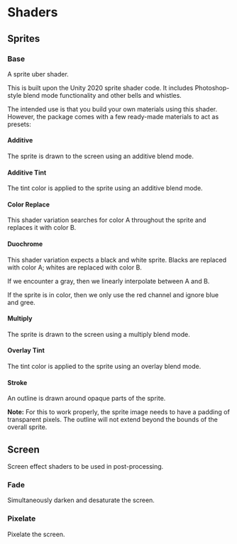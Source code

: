 # Shaders

## Sprites

### Base

A sprite uber shader.

This is built upon the Unity 2020 sprite shader code. It includes Photoshop-style blend mode functionality and other bells and whistles.

The intended use is that you build your own materials using this shader. However, the package comes with a few ready-made materials to act as presets:

#### Additive

The sprite is drawn to the screen using an additive blend mode.

#### Additive Tint

The tint color is applied to the sprite using an additive blend mode.

#### Color Replace

This shader variation searches for color A throughout the sprite and replaces it with color B.

#### Duochrome

This shader variation expects a black and white sprite. Blacks are replaced with color A; whites are replaced with color B.

If we encounter a gray, then we linearly interpolate between A and B.

If the sprite is in color, then we only use the red channel and ignore blue and gree.

#### Multiply

The sprite is drawn to the screen using a multiply blend mode.

#### Overlay Tint

The tint color is applied to the sprite using an overlay blend mode.

#### Stroke

An outline is drawn around opaque parts of the sprite.

**Note:** For this to work properly, the sprite image needs to have a padding of transparent pixels. The outline will not extend beyond the bounds of the overall sprite.

## Screen

Screen effect shaders to be used in post-processing.

### Fade

Simultaneously darken and desaturate the screen.

### Pixelate

Pixelate the screen.
